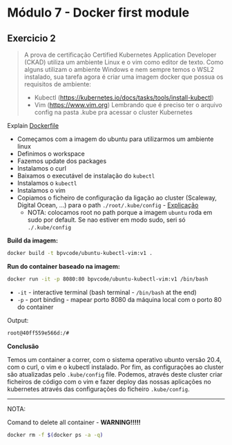 # Módulo 7 - Docker first module

## Exercicio 2

>   A prova de certificação Certified Kubernetes Application Developer (CKAD) utiliza um ambiente Linux e o vim como editor de texto. Como alguns utilizam o ambiente Windows e nem sempre temos o WSL2 instalado, sua tarefa agora é criar uma imagem docker que possua os requisitos de ambiente:
> - Kubectl (https://kubernetes.io/docs/tasks/tools/install-kubectl)
> - Vim (https://www.vim.org)
> Lembrando que é preciso ter o arquivo config na pasta .kube pra acessar o cluster Kubernetes


Explain [Dockerfile](Dockerfile)

* Começamos com a imagem do ubuntu para utilizarmos um ambiente linux
* Definimos o workspace
* Fazemos update dos packages
* Instalamos o curl
* Baixamos o executável de instalação do `kubectl`
* Instalamos o `kubectl`
* Instalamos o vim
* Copiamos o ficheiro de configuração da ligação ao cluster (Scaleway, Digital Ocean, ...) para o path `./root/.kube/config` - [Explicação](config)
  * NOTA: colocamos root no path porque a imagem `ubuntu` roda em sudo por default. Se nao estiver em modo sudo, seri só `./.kube/config`


**Build da imagem:**

```bash
docker build -t bpvcode/ubuntu-kubectl-vim:v1 .
```

**Run do container baseado na imagem:**

```bash
docker run -it -p 8080:80 bpvcode/ubuntu-kubectl-vim:v1 /bin/bash
```

- `-it` - interactive terminal (bash terminal - `/bin/bash` at the end)
- `-p` - port binding - mapear porto 8080 da máquina local com o porto 80 do container

Output:

```bash
root@40ff559e566d:/#
```

**Conclusão**

Temos um container a correr, com o sistema operativo ubunto versão 20.4, com o curl, o vim e o kubectl instalado.
Por fim, as configurações ao cluster são atualizadas pelo `.kube/config` file.
Podemos, através deste cluster criar ficheiros de código com o vim e fazer deploy das nossas aplicações no kubernetes através das configurações do ficheiro `.kube/config`.

---

NOTA:

Comand to delete all container - **WARNING!!!!!**

```bash
docker rm -f $(docker ps -a -q)
```
